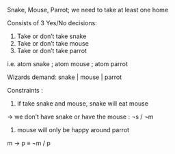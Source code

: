 Snake, Mouse, Parrot; we need to take at least one home

Consists of 3 Yes/No decisions:

1. Take or don’t take snake
2. Take or don’t take mouse
3. Take or don’t take parrot

i.e. atom snake ; atom mouse ; atom parrot

Wizards demand: snake | mouse | parrot

Constraints :

1. if take snake and mouse, snake will eat mouse

-> we don’t have snake or have the mouse : ¬s \/ ¬m

1. mouse will only be happy around parrot

m -> p ≡ ¬m \/ p